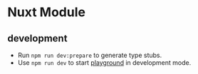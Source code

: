 # Nuxt Module

## development

- Run `npm run dev:prepare` to generate type stubs.
- Use `npm run dev` to start [playground](./playground) in development mode.
